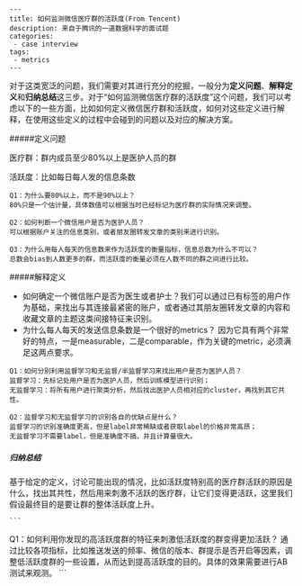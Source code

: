 ```
---
title: 如何监测微信医疗群的活跃度(From Tencent)
description: 来自于腾讯的一道数据科学的面试题
categories:
 - case interview
tags:
 - metrics
---
```



对于这类宽泛的问题，我们需要对其进行充分的挖掘，一般分为**定义问题**、**解释定义**和**归纳总结**这三步。对于“如何监测微信医疗群的活跃度”这个问题，我们可以考虑以下的一些方面，比如如何定义微信医疗群和活跃度，如何对这些定义进行解释，在使用这些定义的过程中会碰到的问题以及对应的解决方案。



#####定义问题

医疗群：群内成员至少80%以上是医护人员的群

活跃度：比如每日每人发的信息条数

```
Q1：为什么要80%以上，而不是90%以上？
80%只是一个估计量，具体数值可以根据当时已经标记为医疗群的实际情况来调整。

Q2：如何判断一个微信用户是否为医护人员？
可以根据账户关注的信息类别，或者朋友圈转发文章的类别来进行识别。

Q3：为什么用每人每天的信息数来作为活跃度的衡量指标，信息总数为什么不可以？
总数会bias到人数更多的群，而活跃度的衡量必须在人数不同的群之间进行比较。
```



#####解释定义

- 如何确定一个微信账户是否为医生或者护士？我们可以通过已有标签的用户作为基础，来找出与其连接最紧密的账户，或者通过其朋友圈转发文章的内容和收藏文章的主题这类间接特征来识别。
- 为什么每人每天的发送信息条数是一个很好的metrics？ 因为它具有两个非常好的特点，一是measurable，二是comparable，作为关键的metric，必须满足这两点要求。

```
Q1：如何分别利用监督学习和无监督/半监督学习来找出用户是否为医护人员？
监督学习：先标记处用户是否为医护人员，然后训练模型进行识别；
无监督学习：将所有用户进行聚类分析，然后找出医护人员相对应的cluster，再找到其它共性。

Q2：监督学习和无监督学习的识别各自的优缺点是什么？
监督学习的识别准确度更高，但是label非常稀缺或者获取label的价格非常高昂；
无监督学习不需要label，但是准确度不搞，并且计算量很大。
```



##### 归纳总结

基于给定的定义，讨论可能出现的情况，比如活跃度特别高的医疗群活跃的原因是什么，找出其共性，然后用来刺激不活跃的医疗群，让它们变得更活跃，这里我们假设最终目的是要让群的整体活跃度上升。

    ```
Q1：如何利用你发现的高活跃度群的特征来刺激低活跃度的群变得更加活跃？
通过比较各项指标，比如推送发送的频率、微信的版本、群提示是否开启等因素，调整低活跃度群的一些设置，从而达到提高活跃度的目的。具体的效果需要进行AB测试来观测。
    ```